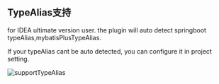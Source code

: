 ## TypeAlias支持
for IDEA ultimate version user. the plugin will auto detect springboot typeAlias,mybatisPlusTypeAlias.


If your typeAlias cant be auto detected, you can configure it in project setting.

![supportTypeAlias](https://gejun123456.coding.net/p/MyBatisCodeHelper-Pro/d/MyBatisCodeHelper-Pro/git/raw/master/screenshots/supportTypeAlias.gif)

